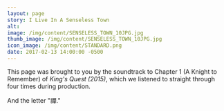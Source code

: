 ```yaml
---
layout: page
story: I Live In A Senseless Town
alt:
image: /img/content/SENSELESS_TOWN_10JPG.jpg
thumb_image: /img/content/SENSELESS_TOWN_10JPG.jpg
icon_image: /img/content/STANDARD.png
date: 2017-02-13 14:00:00 -0500
---
```



This page was brought to you by the soundtrack to Chapter 1 (A Knight to Remember) of *King's Quest (2015)*, which we listened to straight through four times during production.

And the letter "禪."